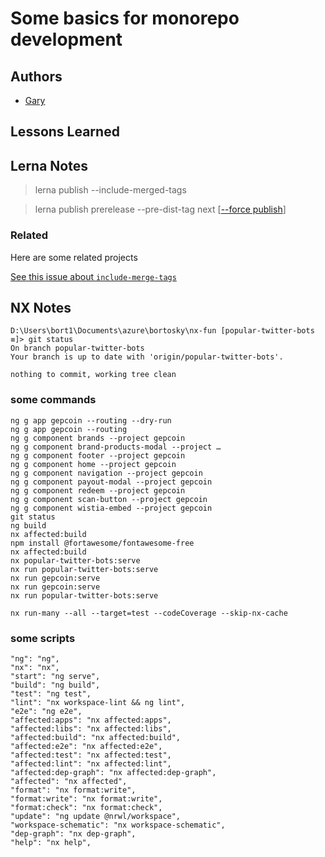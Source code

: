 # Some basics for monorepo development

## Authors

- [Gary](https://www.github.com/GaryB432)

## Lessons Learned

## Lerna Notes

> lerna publish --include-merged-tags

> lerna publish prerelease --pre-dist-tag next [[--force publish](https://github.com/lerna/lerna/issues/2069)]

### Related

Here are some related projects

[See this issue about `include-merge-tags`](https://stackoverflow.com/questions/60180630/lerna-always-lists-all-packages-ready-to-publish-when-running-workflow-of-github/66102980?noredirect=1#comment120041007_66102980)

## NX Notes

```
D:\Users\bort1\Documents\azure\bortosky\nx-fun [popular-twitter-bots ≡]> git status
On branch popular-twitter-bots
Your branch is up to date with 'origin/popular-twitter-bots'.

nothing to commit, working tree clean
```

### some commands

```
ng g app gepcoin --routing --dry-run
ng g app gepcoin --routing
ng g component brands --project gepcoin
ng g component brand-products-modal --project …
ng g component footer --project gepcoin
ng g component home --project gepcoin
ng g component navigation --project gepcoin
ng g component payout-modal --project gepcoin
ng g component redeem --project gepcoin
ng g component scan-button --project gepcoin
ng g component wistia-embed --project gepcoin
git status
ng build
nx affected:build
npm install @fortawesome/fontawesome-free
nx affected:build
nx popular-twitter-bots:serve
nx run popular-twitter-bots:serve
nx run gepcoin:serve
nx run gepcoin:serve
nx run popular-twitter-bots:serve

nx run-many --all --target=test --codeCoverage --skip-nx-cache
```

### some scripts

```
"ng": "ng",
"nx": "nx",
"start": "ng serve",
"build": "ng build",
"test": "ng test",
"lint": "nx workspace-lint && ng lint",
"e2e": "ng e2e",
"affected:apps": "nx affected:apps",
"affected:libs": "nx affected:libs",
"affected:build": "nx affected:build",
"affected:e2e": "nx affected:e2e",
"affected:test": "nx affected:test",
"affected:lint": "nx affected:lint",
"affected:dep-graph": "nx affected:dep-graph",
"affected": "nx affected",
"format": "nx format:write",
"format:write": "nx format:write",
"format:check": "nx format:check",
"update": "ng update @nrwl/workspace",
"workspace-schematic": "nx workspace-schematic",
"dep-graph": "nx dep-graph",
"help": "nx help",
```
